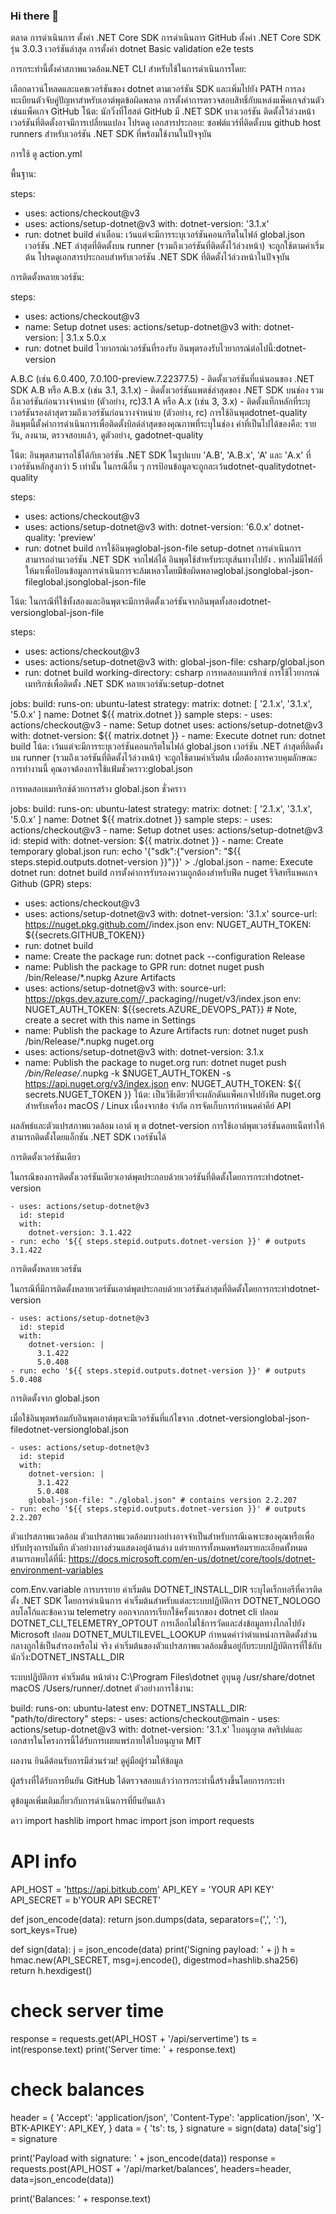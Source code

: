 ### Hi there 👋

<!--
**EkkasitO-Could/EkkasitO-Could** is a ✨ _special_ ✨ repository because its `README.md` (this file) appears on your GitHub profile.

Here are some ideas to get you started:

- 🔭 I’m currently working on ...
- 🌱 I’m currently learning ...
- 👯 I’m looking to collaborate on ...
- 🤔 I’m looking for help with ...
- 💬 Ask me about ...
- 📫 How to reach me: ...
- 😄 Pronouns: ...
- ⚡ Fun fact: ...
-->

ตลาด การดําเนินการ ตั้งค่า .NET Core SDK
การดําเนินการ GitHub
ตั้งค่า .NET Core SDK
รุ่น 3.0.3
เวอร์ชันล่าสุด
การตั้งค่า dotnet
Basic validation e2e tests

การกระทํานี้ตั้งค่าสภาพแวดล้อม.NET CLI สําหรับใช้ในการดําเนินการโดย:

เลือกดาวน์โหลดและแคชเวอร์ชันของ dotnet ตามเวอร์ชัน SDK และเพิ่มไปยัง PATH
การลงทะเบียนตัวจับคู่ปัญหาสําหรับเอาต์พุตข้อผิดพลาด
การตั้งค่าการตรวจสอบสิทธิ์กับแหล่งแพ็คเกจส่วนตัวเช่นแพ็คเกจ GitHub
โน้ต: นักวิ่งที่โฮสต์ GitHub มี .NET SDK บางเวอร์ชัน ติดตั้งไว้ล่วงหน้า เวอร์ชันที่ติดตั้งอาจมีการเปลี่ยนแปลง โปรดดู เอกสารประกอบ: ซอฟต์แวร์ที่ติดตั้งบน github host runners สําหรับเวอร์ชัน .NET SDK ที่พร้อมใช้งานในปัจจุบัน

การใช้
ดู action.yml

พื้นฐาน:

steps:
- uses: actions/checkout@v3
- uses: actions/setup-dotnet@v3
  with:
    dotnet-version: '3.1.x'
- run: dotnet build <my project>
คำเตือน: เว้นแต่จะมีการระบุเวอร์ชันคอนกรีตในไฟล์ global.json เวอร์ชัน .NET ล่าสุดที่ติดตั้งบน runner (รวมถึงเวอร์ชันที่ติดตั้งไว้ล่วงหน้า) จะถูกใช้ตามค่าเริ่มต้น โปรดดูเอกสารประกอบสําหรับเวอร์ชัน .NET SDK ที่ติดตั้งไว้ล่วงหน้าในปัจจุบัน

การติดตั้งหลายเวอร์ชัน:

steps:
- uses: actions/checkout@v3
- name: Setup dotnet
  uses: actions/setup-dotnet@v3
  with:
    dotnet-version: | 
      3.1.x
      5.0.x
- run: dotnet build <my project>
ไวยากรณ์เวอร์ชันที่รองรับ
อินพุตรองรับไวยากรณ์ต่อไปนี้:dotnet-version

A.B.C (เช่น 6.0.400, 7.0.100-preview.7.22377.5) - ติดตั้งเวอร์ชันที่แน่นอนของ .NET SDK
A.B หรือ A.B.x (เช่น 3.1, 3.1.x) - ติดตั้งเวอร์ชันแพตช์ล่าสุดของ .NET SDK บนช่อง รวมถึงเวอร์ชันก่อนวางจําหน่าย (ตัวอย่าง, rc)3.1
A หรือ A.x (เช่น 3, 3.x) - ติดตั้งแท็กหลักที่ระบุเวอร์ชันรองล่าสุดรวมถึงเวอร์ชันก่อนวางจําหน่าย (ตัวอย่าง, rc)
การใช้อินพุตdotnet-quality
อินพุตนี้ตั้งค่าการดําเนินการเพื่อติดตั้งบิลด์ล่าสุดของคุณภาพที่ระบุในช่อง ค่าที่เป็นไปได้ของคือ: รายวัน, ลงนาม, ตรวจสอบแล้ว, ดูตัวอย่าง, gadotnet-quality

โน้ต: อินพุตสามารถใช้ได้กับเวอร์ชัน .NET SDK ในรูปแบบ 'A.B', 'A.B.x', 'A' และ 'A.x' ที่เวอร์ชันหลักสูงกว่า 5 เท่านั้น ในกรณีอื่น ๆ การป้อนข้อมูลจะถูกละเว้นdotnet-qualitydotnet-quality

steps:
- uses: actions/checkout@v3
- uses: actions/setup-dotnet@v3
  with:
    dotnet-version: '6.0.x'
    dotnet-quality: 'preview'
- run: dotnet build <my project>
การใช้อินพุตglobal-json-file
setup-dotnet การดําเนินการสามารถอ่านเวอร์ชัน .NET SDK จากไฟล์ได้ อินพุตใช้สําหรับระบุเส้นทางไปยัง . หากไม่มีไฟล์ที่ให้มาเพื่อป้อนข้อมูลการดําเนินการจะล้มเหลวโดยมีข้อผิดพลาดglobal.jsonglobal-json-fileglobal.jsonglobal-json-file

โน้ต: ในกรณีที่ใช้ทั้งสองและอินพุตจะมีการติดตั้งเวอร์ชันจากอินพุตทั้งสองdotnet-versionglobal-json-file

steps:
- uses: actions/checkout@v3
- uses: actions/setup-dotnet@v3
  with:
    global-json-file: csharp/global.json
- run: dotnet build <my project>
  working-directory: csharp
การทดสอบเมทริกซ์
การใช้ไวยากรณ์เมทริกซ์เพื่อติดตั้ง .NET SDK หลายเวอร์ชัน:setup-dotnet

jobs:
  build:
    runs-on: ubuntu-latest
    strategy:
      matrix:
        dotnet: [ '2.1.x', '3.1.x', '5.0.x' ]
    name: Dotnet ${{ matrix.dotnet }} sample
    steps:
      - uses: actions/checkout@v3
      - name: Setup dotnet
        uses: actions/setup-dotnet@v3
        with:
          dotnet-version: ${{ matrix.dotnet }}
      - name: Execute dotnet
        run: dotnet build <my project>
โน้ต: เว้นแต่จะมีการระบุเวอร์ชันคอนกรีตในไฟล์ global.json เวอร์ชัน .NET ล่าสุดที่ติดตั้งบน runner (รวมถึงเวอร์ชันที่ติดตั้งไว้ล่วงหน้า) จะถูกใช้ตามค่าเริ่มต้น เมื่อต้องการควบคุมลักษณะการทํางานนี้ คุณอาจต้องการใช้แฟ้มชั่วคราว:global.json

การทดสอบเมทริกซ์ด้วยการสร้าง global.json ชั่วคราว

jobs:
  build:
    runs-on: ubuntu-latest
    strategy:
      matrix:
        dotnet: [ '2.1.x', '3.1.x', '5.0.x' ]
    name: Dotnet ${{ matrix.dotnet }} sample
    steps:
      - uses: actions/checkout@v3
      - name: Setup dotnet
        uses: actions/setup-dotnet@v3
        id: stepid
        with:
          dotnet-version: ${{ matrix.dotnet }}
      - name: Create temporary global.json
        run: echo '{"sdk":{"version": "${{ steps.stepid.outputs.dotnet-version }}"}}' > ./global.json
      - name: Execute dotnet
        run: dotnet build <my project>
การตั้งค่าการรับรองความถูกต้องสําหรับฟีด nuget
รีจิสทรีแพคเกจ Github (GPR)
steps:
- uses: actions/checkout@v3
- uses: actions/setup-dotnet@v3
  with:
    dotnet-version: '3.1.x'
    source-url: https://nuget.pkg.github.com/<owner>/index.json
  env:
    NUGET_AUTH_TOKEN: ${{secrets.GITHUB_TOKEN}}
- run: dotnet build <my project>
- name: Create the package
  run: dotnet pack --configuration Release <my project>
- name: Publish the package to GPR
  run: dotnet nuget push <my project>/bin/Release/*.nupkg
Azure Artifacts
- uses: actions/setup-dotnet@v3
  with:
    source-url: https://pkgs.dev.azure.com/<your-organization>/_packaging/<your-feed-name>/nuget/v3/index.json
  env:
    NUGET_AUTH_TOKEN: ${{secrets.AZURE_DEVOPS_PAT}} # Note, create a secret with this name in Settings
- name: Publish the package to Azure Artifacts
  run: dotnet nuget push <my project>/bin/Release/*.nupkg
nuget.org
- uses: actions/setup-dotnet@v3
  with:
    dotnet-version: 3.1.x
- name: Publish the package to nuget.org
  run: dotnet nuget push */bin/Release/*.nupkg -k $NUGET_AUTH_TOKEN -s https://api.nuget.org/v3/index.json
  env:
    NUGET_AUTH_TOKEN: ${{ secrets.NUGET_TOKEN }}
โน้ต: เป็นวิธีเดียวที่จะผลักดันแพ็คเกจไปยังฟีด nuget.org สําหรับเครื่อง macOS / Linux เนื่องจากข้อ จํากัด การจัดเก็บการกําหนดค่าคีย์ API

ผลลัพธ์และตัวแปรสภาพแวดล้อม
เอาต์ พุ ต
dotnet-version
การใช้เอาต์พุตเวอร์ชันดอทเน็ตทําให้สามารถติดตั้งโดยแอ็กชัน .NET SDK เวอร์ชันได้

การติดตั้งเวอร์ชันเดียว

ในกรณีของการติดตั้งเวอร์ชันเดียวเอาต์พุตประกอบด้วยเวอร์ชันที่ติดตั้งโดยการกระทําdotnet-version

    - uses: actions/setup-dotnet@v3
      id: stepid
      with:
        dotnet-version: 3.1.422
    - run: echo '${{ steps.stepid.outputs.dotnet-version }}' # outputs 3.1.422
การติดตั้งหลายเวอร์ชัน

ในกรณีที่มีการติดตั้งหลายเวอร์ชันเอาต์พุตประกอบด้วยเวอร์ชันล่าสุดที่ติดตั้งโดยการกระทําdotnet-version

    - uses: actions/setup-dotnet@v3
      id: stepid
      with:
        dotnet-version: | 
          3.1.422
          5.0.408
    - run: echo '${{ steps.stepid.outputs.dotnet-version }}' # outputs 5.0.408
การติดตั้งจาก global.json

เมื่อใช้อินพุตพร้อมกับอินพุตเอาต์พุตจะมีเวอร์ชันที่แก้ไขจาก .dotnet-versionglobal-json-filedotnet-versionglobal.json

    - uses: actions/setup-dotnet@v3
      id: stepid
      with:
        dotnet-version: | 
          3.1.422
          5.0.408
        global-json-file: "./global.json" # contains version 2.2.207
    - run: echo '${{ steps.stepid.outputs.dotnet-version }}' # outputs 2.2.207
ตัวแปรสภาพแวดล้อม
ตัวแปรสภาพแวดล้อมบางอย่างอาจจําเป็นสําหรับกรณีเฉพาะของคุณหรือเพื่อปรับปรุงการบันทึก ตัวอย่างบางส่วนแสดงอยู่ด้านล่าง แต่รายการทั้งหมดพร้อมรายละเอียดทั้งหมดสามารถพบได้ที่นี่: https://docs.microsoft.com/en-us/dotnet/core/tools/dotnet-environment-variables

com.Env.variable	การบรรยาย	ค่าเริ่มต้น
DOTNET_INSTALL_DIR	ระบุไดเร็กทอรีที่ควรติดตั้ง .NET SDK โดยการดําเนินการ	ค่าเริ่มต้นสําหรับแต่ละระบบปฏิบัติการ
DOTNET_NOLOGO	ลบโลโก้และข้อความ telemetry ออกจากการเรียกใช้ครั้งแรกของ dotnet cli	ปลอม
DOTNET_CLI_TELEMETRY_OPTOUT	การเลือกไม่ใช้การวัดและส่งข้อมูลทางไกลไปยัง Microsoft	ปลอม
DOTNET_MULTILEVEL_LOOKUP	กําหนดค่าว่าตําแหน่งการติดตั้งส่วนกลางถูกใช้เป็นสํารองหรือไม่	จริง
ค่าเริ่มต้นของตัวแปรสภาพแวดล้อมขึ้นอยู่กับระบบปฏิบัติการที่ใช้กับนักวิ่ง:DOTNET_INSTALL_DIR

ระบบปฏิบัติการ	ค่าเริ่มต้น
หน้าต่าง	C:\Program Files\dotnet
อูบุนตู	/usr/share/dotnet
macOS	/Users/runner/.dotnet
ตัวอย่างการใช้งาน:

build:
  runs-on: ubuntu-latest
  env:
    DOTNET_INSTALL_DIR: "path/to/directory"
  steps:
    - uses: actions/checkout@main
    - uses: actions/setup-dotnet@v3
      with:
        dotnet-version: '3.1.x'
ใบอนุญาต
สคริปต์และเอกสารในโครงการนี้ได้รับการเผยแพร่ภายใต้ใบอนุญาต MIT

ผลงาน
ยินดีต้อนรับการมีส่วนร่วม! ดูคู่มือผู้ร่วมให้ข้อมูล

 ผู้สร้างที่ได้รับการยืนยัน
GitHub ได้ตรวจสอบแล้วว่าการกระทํานี้สร้างขึ้นโดยการกระทํา

ดูข้อมูลเพิ่มเติมเกี่ยวกับการดําเนินการที่ยืนยันแล้ว

ดาว
import hashlib
import hmac
import json
import requests

# API info
API_HOST = 'https://api.bitkub.com'
API_KEY = 'YOUR API KEY'
API_SECRET = b'YOUR API SECRET'

def json_encode(data):
	return json.dumps(data, separators=(',', ':'), sort_keys=True)

def sign(data):
	j = json_encode(data)
	print('Signing payload: ' + j)
	h = hmac.new(API_SECRET, msg=j.encode(), digestmod=hashlib.sha256)
	return h.hexdigest()

# check server time
response = requests.get(API_HOST + '/api/servertime')
ts = int(response.text)
print('Server time: ' + response.text)

# check balances
header = {
	'Accept': 'application/json',
	'Content-Type': 'application/json',
	'X-BTK-APIKEY': API_KEY,
}
data = {
	'ts': ts,
}
signature = sign(data)
data['sig'] = signature

print('Payload with signature: ' + json_encode(data))
response = requests.post(API_HOST + '/api/market/balances', headers=header, data=json_encode(data))

print('Balances: ' + response.text)

